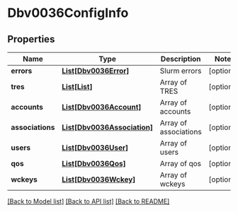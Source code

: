 # Dbv0036ConfigInfo

## Properties
Name | Type | Description | Notes
------------ | ------------- | ------------- | -------------
**errors** | [**List[Dbv0036Error]**](Dbv0036Error.md) | Slurm errors | [optional] 
**tres** | [**List[List]**](List.md) | Array of TRES | [optional] 
**accounts** | [**List[Dbv0036Account]**](Dbv0036Account.md) | Array of accounts | [optional] 
**associations** | [**List[Dbv0036Association]**](Dbv0036Association.md) | Array of associations | [optional] 
**users** | [**List[Dbv0036User]**](Dbv0036User.md) | Array of users | [optional] 
**qos** | [**List[Dbv0036Qos]**](Dbv0036Qos.md) | Array of qos | [optional] 
**wckeys** | [**List[Dbv0036Wckey]**](Dbv0036Wckey.md) | Array of wckeys | [optional] 

[[Back to Model list]](../README.md#documentation-for-models) [[Back to API list]](../README.md#documentation-for-api-endpoints) [[Back to README]](../README.md)


